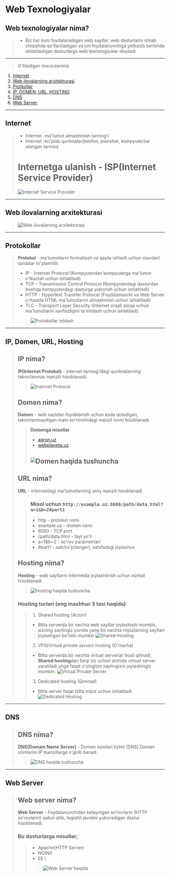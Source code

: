 # Web Texnologiyalar
## Web texnologiyalar nima?
> * Biz har kuni foydalanadigan web saytlar, web dasturlarni ishlab chiqishda qo'llaniladigan va uni foydalanuvchiga yetkazib berishda ishlatiladigan dasturlarga web texnologiyalar deyiladi.
---------
> O'tiladigan mavzularimiz
1. [Internet](#Internet)
2. [Web ilovalarning arxitekturasi](#Web-ilovalarning-arxitekturasi)
3. [Protkollar](#Protokollar)
4. [IP, DOMEN, URL, HOSTING](#IP-Domen-URL-Hosting)
5. [DNS](#DNS)
6. [Web Server](#Web-Server)
---------
## Internet
> * Internet -ma'lumot almashinish tarmog'i
> * Internet -ko'plab qurilmalar(telefon, planshet, kompyuter)lar ulangan tarmoq
> # Internetga ulanish - ISP(Internet Service Provider)
> ![Internet Service Provider](assets/img/isp.jpg)
---------
## Web ilovalarning arxitekturasi
> ![Web ilovalarning arxitekturasi](assets/img/web-arxitektura.jpg)
---------
## Protokollar
> **Protokol** - ma'lumotlarni formatlash va qayta ishlash uchun standart qoidalar to'plamidir.
> * IP - Internet Protocol (Kompyuterdan kompyuterga ma'lumot o'tkazish uchun ishlatiladi)
> * TCP - Transmission Control Protocol (Kompyuterdagi dasturdan boshqa kompyuterdagi dasturga yuborish uchun ishlatiladi)
> * HTTP - Hypertext Transfer Protocol (Foydalanuvchi va Web Server o'rtasida HTML ma'lumotlarini almashinish uchun ishlatiladi)
> * TLC - Transport Layer Security (Internet orqali aloqa uchun ma'lumotlarni xavfsizligini ta'minlash uchun ishlatiladi)
> > ![Protokollar ishlash](assets/img/protokol.png)
---------
## IP, Domen, URL, Hosting
> ## IP nima?
> **IP(Internet Protokol)** - internet tarmog'idagi qurilmalarning takrorlanmas manzili hisoblanadi.
> > ![Internet Protocol](assets/img/ip-nima.jpg)
> ## Domen nima?
> **Domen** - web saytdan foydalanish uchun esda qoladigan, takrorlanmaydigan matn ko'rinishidagi manzil nomi hisoblanadi.
> > **Domenga misollar**
> > * [agron.uz](https://agron.uz)
> > * [webplaneta.uz](https://webplaneta.uz)
> > ## ![Domen haqida tushuncha](assets/img/domen.jpg)
> ## URL nima?
> **URL** - internetdagi ma'lumotlarning aniq manzili hisoblanadi.
> > ### Misol uchun `http://example.uz:8080/path/data.html?a=1&b=2#part1`
> > * http - protokol nomi
> > * example.uz - domen nomi
> > * 8080 - TCP port
> > * /path/data.html - fayl yo'li
> > * a=1&b=2 - so'rov parametrlari
> > * #part1 - xatcho'p(langar), sahifadagi joylashuv
> ## Hosting nima?
> **Hosting** - web saytlarni internetda joylashtirish uchun xizmat hisoblanadi
> > ![Hosting haqida tushuncha](assets/img/hosting.jpg)
> ### Hosting turlari (eng mashhur 3 tasi haqida)
> > 1. Shared hosting (Arzon)
> >   * Bitta serverda bir nechta web saytlar joylashishi mumkin, sizning saytingiz yonida yana bir nechta mijozlarning saytlari joylashgan bo'lishi mumkin
> > ![Shared-Hosting](assets/img/shared-hosting.jpg)
> > 2. VPS(*Virtual private server*) hosting (O'rtacha)
> >   * Bitta serverda bir nechta virtual serverlar hosil qilinadi, **Shared hosting**dan farqi siz uchun alohida virtual server yaratiladi unga faqat o'zingizni saytingizni joylashingiz mumkin.
> > ![Virtual Private Server](assets/img/VPS-hosting.jpg)
> > 3. Dedicated hosting (Qimmat)
> >   * Bitta server faqat bitta mijoz uchun ishlatiladi.
> > ![Dedicated Hosting](assets/img/Dedicated-hosting.jpg)
---------
## DNS
> ## DNS nima?
> **DNS(Domain Name Server)** - Domen nomlari tizimi (DNS) Domen nomlarini IP manzillarga o'girib beradi.
> > ![DNS haqida tushuncha](assets/img/DNS.jpg)
---------
## Web Server
> ## Web server nima?
> **Web Server** - Foydalanuvchidan kelayotgan so'rovlarni (HTTP so'rovlarni) qabul qilib, tegishli javobni yuboradigan dastur hisoblanadi.
> ### Bu dasturlarga misollar;
> > * Apache(HTTP Server)
> > * NGINX
> > * IIS \
> > > ![Web Server haqida](assets/img/web-server.png)
